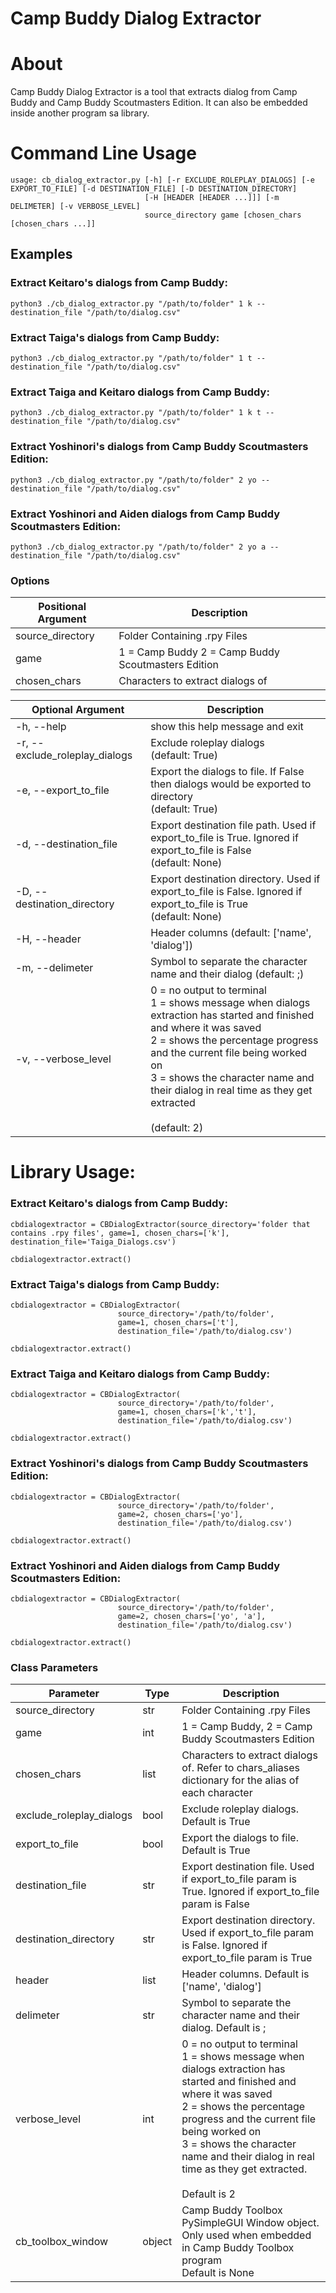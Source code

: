 # Camp Buddy Dialog Extractor

# About

Camp Buddy Dialog Extractor is a tool that extracts dialog from Camp Buddy and Camp Buddy Scoutmasters Edition.
It can also be embedded inside another program sa library.

# Command Line Usage
```
usage: cb_dialog_extractor.py [-h] [-r EXCLUDE_ROLEPLAY_DIALOGS] [-e EXPORT_TO_FILE] [-d DESTINATION_FILE] [-D DESTINATION_DIRECTORY]
                              [-H [HEADER [HEADER ...]]] [-m DELIMETER] [-v VERBOSE_LEVEL]
                              source_directory game [chosen_chars [chosen_chars ...]]
```
##  Examples
### Extract Keitaro's dialogs from Camp Buddy:
```
python3 ./cb_dialog_extractor.py "/path/to/folder" 1 k --destination_file "/path/to/dialog.csv"
```
### Extract Taiga's dialogs from Camp Buddy:
```
python3 ./cb_dialog_extractor.py "/path/to/folder" 1 t --destination_file "/path/to/dialog.csv"
```
### Extract Taiga and Keitaro dialogs from Camp Buddy:
```
python3 ./cb_dialog_extractor.py "/path/to/folder" 1 k t --destination_file "/path/to/dialog.csv"
```
### Extract Yoshinori's dialogs from Camp Buddy Scoutmasters Edition:
```
python3 ./cb_dialog_extractor.py "/path/to/folder" 2 yo --destination_file "/path/to/dialog.csv"
```
### Extract Yoshinori and Aiden dialogs from Camp Buddy Scoutmasters Edition:
```
python3 ./cb_dialog_extractor.py "/path/to/folder" 2 yo a --destination_file "/path/to/dialog.csv"
```

### Options
| Positional Argument | Description                                        |
|---------------------|----------------------------------------------------|
| source_directory    | Folder Containing .rpy Files                       |
| game                | 1 = Camp Buddy 2 = Camp Buddy Scoutmasters Edition |
| chosen_chars        | Characters to extract dialogs of                   |

| Optional Argument | Description |
|---|---|
| -h, --help | show this help message and exit |
| -r, --exclude_roleplay_dialogs | Exclude roleplay dialogs <br>(default: True) |
| -e, --export_to_file | Export the dialogs to file. If False then dialogs would be exported to directory<br>(default: True) |
| -d, --destination_file | Export destination file path. Used if export_to_file is True. Ignored if export_to_file is False<br>(default: None) |
| -D, --destination_directory | Export destination directory. Used if export_to_file is False. Ignored if export_to_file is True<br>(default: None) |
| -H, --header | Header columns (default: ['name', 'dialog']) |
| -m, --delimeter | Symbol to separate the character name and their dialog (default: ;) |
| -v, --verbose_level | 0 = no output to terminal<br>1 = shows message when dialogs extraction has started and finished and where it was saved<br>2 = shows the percentage progress and the current file being worked on<br>3 = shows the character name and their dialog in real time as they get extracted<br><br>(default: 2) |

# Library Usage:
### Extract Keitaro's dialogs from Camp Buddy:
```
cbdialogextractor = CBDialogExtractor(source_directory='folder that contains .rpy files', game=1, chosen_chars=['k'], destination_file='Taiga_Dialogs.csv')

cbdialogextractor.extract()
```
### Extract Taiga's dialogs from Camp Buddy:
```
cbdialogextractor = CBDialogExtractor(
                        source_directory='/path/to/folder', 
                        game=1, chosen_chars=['t'], 
                        destination_file='/path/to/dialog.csv')

cbdialogextractor.extract()
```
### Extract Taiga and Keitaro dialogs from Camp Buddy:
```
cbdialogextractor = CBDialogExtractor(
                        source_directory='/path/to/folder', 
                        game=1, chosen_chars=['k','t'], 
                        destination_file='/path/to/dialog.csv')

cbdialogextractor.extract()
```
### Extract Yoshinori's dialogs from Camp Buddy Scoutmasters Edition:
```
cbdialogextractor = CBDialogExtractor(
                        source_directory='/path/to/folder', 
                        game=2, chosen_chars=['yo'], 
                        destination_file='/path/to/dialog.csv')

cbdialogextractor.extract()
```
### Extract Yoshinori and Aiden dialogs from Camp Buddy Scoutmasters Edition:
```
cbdialogextractor = CBDialogExtractor(
                        source_directory='/path/to/folder', 
                        game=2, chosen_chars=['yo', 'a'], 
                        destination_file='/path/to/dialog.csv')

cbdialogextractor.extract()
```

### Class Parameters
| Parameter                | Type   | Description                                                                                                                                                                                                                                                                                                |
|--------------------------|--------|------------------------------------------------------------------------------------------------------------------------------------------------------------------------------------------------------------------------------------------------------------------------------------------------------------|
| source_directory         | str    | Folder Containing .rpy Files                                                                                                                                                                                                                                                                               |
| game                     | int    | 1 = Camp Buddy, 2 = Camp Buddy Scoutmasters Edition                                                                                                                                                                                                                                                        |
| chosen_chars             | list   | Characters to extract dialogs of. Refer to chars_aliases dictionary for the alias of each character                                                                                                                                                                                                        |
| exclude_roleplay_dialogs | bool   | Exclude roleplay dialogs. Default is True                                                                                                                                                                                                                                                                  |
| export_to_file           | bool   | Export the dialogs to file. Default is True                                                                                                                                                                                                                                                                |
| destination_file         | str    | Export destination file. Used if export_to_file param is True. Ignored if export_to_file param is False                                                                                                                                                                                                                             |
| destination_directory    | str    | Export destination directory. Used if export_to_file param is False. Ignored if export_to_file param is True                                                                                                                                                                                               |
| header                   | list   | Header columns. Default is ['name', 'dialog']                                                                                                                                                                                                                                                              |
| delimeter                | str    | Symbol to separate the character name and their dialog. Default is ;                                                                                                                                                                                                                                       |
| verbose_level            | int    | 0 = no output to terminal<br>1 = shows message when dialogs extraction has started and finished and where it was saved<br>2 = shows the percentage progress and the current file being worked on<br>3 = shows the character name and their dialog in real time as they get extracted. <br><br>Default is 2 |
| cb_toolbox_window        | object | Camp Buddy Toolbox PySimpleGUI Window object. Only used when embedded in Camp Buddy Toolbox program<br>Default is None                                                                                                                                                                                     |

